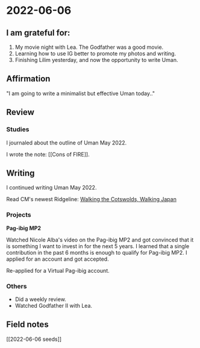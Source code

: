 # 2022-06-06

## I am grateful for:
1. My movie night with Lea. The Godfather was a good movie.
2. Learning how to use IG better to promote my photos and writing.
3. Finishing Lilim yesterday, and now the opportunity to write Uman.

## Affirmation

"I am going to write a minimalist but effective Uman today.."

## Review
### Studies

I journaled about the outline of Uman May 2022.

I wrote the note: [[Cons of FIRE]].

## Writing

I continued writing Uman May 2022.

Read CM's newest Ridgeline: [Walking the Cotswolds, Walking Japan](https://craigmod.com/ridgeline/143/)

### Projects

**Pag-ibig MP2**

Watched Nicole Alba's video on the Pag-ibig MP2 and got convinced that it is something I want to invest in for the next 5 years. I learned that a single contribution in the past 6 months is enough to qualify for Pag-ibig MP2. I applied for an account and got accepted.

Re-applied for a Virtual Pag-ibig account.

### Others

- Did a weekly review.
- Watched Godfather II with Lea.

## Field notes

[[2022-06-06 seeds]]